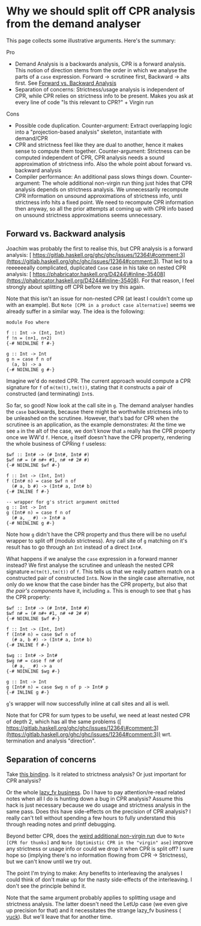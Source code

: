 # Why we should split off CPR analysis from the demand analyser


This page collects some illustrative arguments. Here's the summary:


Pro

- Demand Analysis is a backwards analysis, CPR is a forward analysis. This notion of direction stems from the order in which we analyse the parts of a `case` expression. Forward -> scrutinee first, Backward -> alts first. See [Forward vs. Backward Analysis](#forward-vs-backward-analysis)
- Separation of concerns: Strictness/usage analysis is independent of CPR, while CPR relies on strictness info to be present. Makes you ask at every line of code "Is this relevant to CPR?" + Virgin run


Cons

- Possible code duplication. Counter-argument: Extract overlapping logic into a "projection-based analysis" skeleton, instantiate with demand/CPR
- CPR and strictness feel like they are dual to another, hence it makes sense to compute them together. Counter-argument: Strictness can be computed independent of CPR, CPR analysis needs a sound approximation of strictness info. Also the whole point about forward vs. backward analysis
- Compiler performance: An additional pass slows things down. Counter-argument: The whole additional non-virgin run thing just hides that CPR analysis depends on strictness analysis. We unnecessarily recompute CPR information on unsound approximations of strictness info, until strictness info hits a fixed point. We need to recompute CPR information then anyway, so all the prior attempts at coming up with CPR info based on unsound strictness approximations seems unnecessary.

## Forward vs. Backward analysis


Joachim was probably the first to realise this, but CPR analysis is a forward analysis: [ https://gitlab.haskell.org/ghc/ghc/issues/12364\#comment:3](https://gitlab.haskell.org/ghc/ghc/issues/12364#comment:3). That led to a reeeeeeally complicated, duplicated `Case` case in his take on nested CPR analysis: [ https://phabricator.haskell.org/D4244\#inline-35408](https://phabricator.haskell.org/D4244#inline-35408). For that reason, I feel strongly about splitting off CPR before we try this again.


Note that this isn't an issue for non-nested CPR (at least I couldn't come up with an example). But `Note [CPR in a product case alternative]` seems we already suffer in a similar way. The idea is the following:

```wiki
module Foo where

f :: Int -> (Int, Int)
f !n = (n+1, n+2)
{-# NOINLINE f #-}

g :: Int -> Int
g n = case f n of
  (a, b) -> a
{-# NOINLINE g #-}
```


Imagine we'd do nested CPR. The current approach would compute a CPR signature for `f` of `m(tm(t),tm(t))`, stating that it constructs a pair of constructed (and terminating) `Int`s.


So far, so good! Now look at the call site in `g`. The demand analyser handles the `case` backwards, because there might be worthwhile strictness info to be unleashed on the scrutinee. However, that's bad for CPR when the scrutinee is an application, as the example demonstrates: At the time we see `a` in the alt of the case, we don't know that `a` really has the CPR property once we WW'd `f`. Hence, `g` itself doesn't have the CPR property, rendering the whole business of CPRing `f` useless:

```
$wf :: Int# -> (# Int#, Int# #)
$wf n# = (# n#+ #1, n# +# 2# #)
{-# NOINLINE $wf #-}

f :: Int -> (Int, Int)
f (Int# n) = case $wf n of
  (# a, b #) -> (Int# a, Int# b)
{-# INLINE f #-}

-- wrapper for g's strict argument omitted
g :: Int -> Int
g (Int# n) = case f n of
  (# a, _ #) -> Int# a
{-# NOINLINE g #-}
```

Note how `g` didn't have the CPR property and thus there will be no useful wrapper to split off (modulo strictness). Any call site of `g` matching on it's result has to go through an `Int` instead of a direct `Int#`.

What happens if we analyse the `case` expression in a forward manner instead? We first analyse the scrutinee and unleash the nested CPR signature `m(tm(t),tm(t))` of `f`. This tells us that we really pattern match on a constructed pair of constructed `Int`s. Now in the single case alternative, not only do we know that the case binder has the CPR property, but also that *the pair's components* have it, including `a`. This is enough to see that `g` has the CPR property:

```
$wf :: Int# -> (# Int#, Int# #)
$wf n# = (# n#+ #1, n# +# 2# #)
{-# NOINLINE $wf #-}

f :: Int -> (Int, Int)
f (Int# n) = case $wf n of
  (# a, b #) -> (Int# a, Int# b)
{-# INLINE f #-}

$wg :: Int# -> Int#
$wg n# = case f n# of
  (# a, _ #) -> a
{-# NOINLINE $wg #-}

g :: Int -> Int
g (Int# n) = case $wg n of p -> Int# p
{-# INLINE g #-}
```

`g`'s wrapper will now successfully inline at call sites and all is well.

Note that for CPR for sum types to be useful, we need at least nested CPR of depth 2, which has all the same problems ([ https://gitlab.haskell.org/ghc/ghc/issues/12364\#comment:3](https://gitlab.haskell.org/ghc/ghc/issues/12364#comment:3)) wrt. termination and analysis "direction".

## Separation of concerns


Take [ this binding](https://github.com/ghc/ghc/blob/a5373c1fe172dee31e07bcb7c7f6caff1035e6ba/compiler/stranal/DmdAnal.hs#L663). Is it related to strictness analysis? Or just important for CPR analysis?


Or the whole [ lazy_fv business](https://github.com/ghc/ghc/blob/a5373c1fe172dee31e07bcb7c7f6caff1035e6ba/compiler/stranal/DmdAnal.hs#L1029). Do I have to pay attention/re-read related notes when all I do is hunting down a bug in CPR analysis? Assume this hack is just necessary because we do usage and strictness analysis in the same pass. Does this have side-effects on the precision of CPR analysis? I really can't tell without spending a few hours to fully understand this through reading notes and printf debugging.


Beyond better CPR, does the [ weird additional non-virgin run](https://github.com/ghc/ghc/blob/a5373c1fe172dee31e07bcb7c7f6caff1035e6ba/compiler/stranal/DmdAnal.hs#L73) due to `Note [CPR for thunks]` and `Note [Optimistic CPR in the "virgin" ase]` improve any strictness or usage info or could we drop it when CPR is split off? I sure hope so (implying there's no information flowing from CPR -\> Strictness), but we can't know until we try out.


The point I'm trying to make: Any benefits to interleaving the analyses I could think of don't make up for the nasty side-effects of the interleaving. I don't see the principle behind it.


Note that the same argument probably applies to splitting usage and strictness analysis. The latter doesn't need the LetUp case (we even give up precision for that) and it necessitates the strange lazy_fv business ([ yuck](https://gitlab.haskell.org/ghc/ghc/issues/14816#comment:13)). But we'll leave that for another time.
